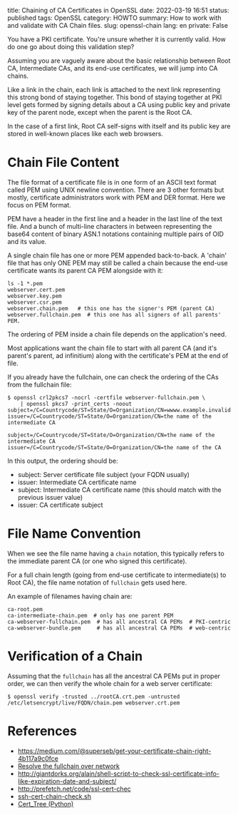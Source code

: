 title: Chaining of CA Certificates in OpenSSL
date: 2022-03-19 16:51
status: published
tags: OpenSSL
category: HOWTO
summary: How to work with and validate with CA Chain files.
slug: openssl-chain
lang: en
private: False

You have a PKI certificate.  You're unsure whether it is currently valid.  How do one go about doing this validation step?

Assuming you are vaguely aware about the basic relationship between Root CA, Intermediate CAs, and its end-use certificates, we will jump into CA chains.

Like a link in the chain, each link is attached to the next link representing this strong bond of staying together.  This bond of staying together at PKI level gets formed by signing details about a CA using public key and private key of the parent node, except when the parent is the Root CA.  

In the case of a first link, Root CA self-signs with itself and its public key are stored in well-known places like each web browsers.

Chain File Content
==================

The file format of a certificate file is in one form of an ASCII text format called PEM using UNIX newline convention.  There are 3 other formats but mostly, certificate administrators work with PEM and DER format.  Here we focus on PEM format.

PEM have a header in the first line and a header in the last line of the text file.  And a bunch of multi-line characters in between representing the base64 content of binary ASN.1 notations containing multiple pairs of OID and its value.

A single chain file has one or more PEM appended back-to-back.  A 'chain' file that has only ONE PEM may still be called a chain because the end-use certificate wants its parent CA PEM alongside with it:

```console
ls -1 *.pem
webserver.cert.pem
webserver.key.pem
webserver.csr.pem
webserver.chain.pem   # this one has the signer's PEM (parent CA)
webserver.fullchain.pem  # this one has all signers of all parents' PEM.
```

The ordering of PEM inside a chain file depends on the application's need.

Most applications want the chain file to start with all parent CA (and it's parent's parent, ad infinitium) along with the certificate's PEM at the end of file.

If you already have the fullchain, one can check the ordering of the CAs from the fullchain file:

```console
$ openssl crl2pkcs7 -nocrl -certfile webserver-fullchain.pem \
    | openssl pkcs7 -print_certs -noout
subject=/C=Countrycode/ST=State/O=Organization/CN=wwww.example.invalid
issuer=/C=Countrycode/ST=State/O=Organization/CN=the name of the intermediate CA

subject=/C=Countrycode/ST=State/O=Organization/CN=the name of the intermediate CA
issuer=/C=Countrycode/ST=State/O=Organization/CN=the name of the CA
```

In this output, the ordering should be:

* subject: Server certificate file subject (your FQDN usually)
* issuer: Intermediate CA certificate name
* subject: Intermediate CA certificate name (this should match with the previous issuer value)
* issuer: CA certificate subject


File Name Convention
====================

When we see the file name having a `chain` notation, this typically refers to the immediate parent CA (or one who signed this certificate).

For a full chain length (going from end-use certificate to intermediate(s) to Root CA), the file name notation of `fullchain` gets used here.

An example of filenames having chain are:

```console
ca-root.pem
ca-intermediate-chain.pem  # only has one parent PEM 
ca-webserver-fullchain.pem  # has all ancestral CA PEMs  # PKI-centric
ca-webserver-bundle.pem     # has all ancestral CA PEMs  # web-centric 
```

Verification of a Chain
=======================

Assuming that the `fullchain` has all the ancestral CA PEMs put in proper order, we can then verify the whole chain for a web server certificate:

```console
$ openssl verify -trusted ../rootCA.crt.pem -untrusted /etc/letsencrypt/live/FQDN/chain.pem webserver.crt.pem
```

References
==========

* https://medium.com/@superseb/get-your-certificate-chain-right-4b117a9c0fce
* [Resolve the fullchain over network](https://github.com/zakjan/cert-chain-resolver)
* http://giantdorks.org/alain/shell-script-to-check-ssl-certificate-info-like-expiration-date-and-subject/
* http://prefetch.net/code/ssl-cert-chec
* [ssh-cert-chain-check.sh](https://gist.github.com/hilbix/bde7c02009544faed7a1)
* [Cert\_Tree (Python)](https://github.com/jkolezyn/cert_tree)

